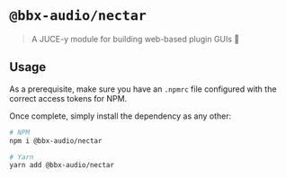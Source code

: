 # `@bbx-audio/nectar`

> A JUCE-y module for building web-based plugin GUIs 🍯

## Usage

As a prerequisite, make sure you have an `.npmrc` file configured with the correct access tokens for NPM.

Once complete, simply install the dependency as any other:
```bash
# NPM
npm i @bbx-audio/nectar

# Yarn
yarn add @bbx-audio/nectar
```
